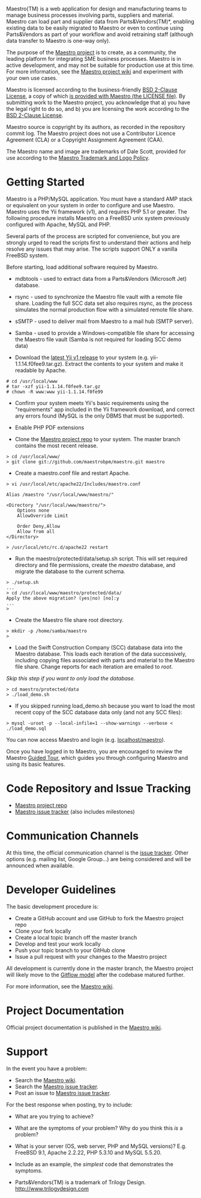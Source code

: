 Maestro(TM) is a web application for design and manufacturing teams to manage business processes involving parts, suppliers and material. Maestro can load part and supplier data from Parts&Vendors(TM)*, enabling existing data to be easily migrated to Maestro or even to continue using Parts&Vendors as part of your workflow and avoid retraining staff (although data transfer to Maestro is one-way only).

The purpose of the [Maestro project](https://www.github.com/maestrobpm/maestro) is to create, as a community, the leading platform for integrating SME business processes. Maestro is in active development, and may not be suitable for production use at this time. For more information, see the [Maestro project wiki](https://github.com/maestrobpm/maestro/wiki) and experiment with your own use cases.

Maestro is licensed according to the business-friendly [BSD 2-Clause License](http://opensource.org/licenses/BSD-2-Clause), a copy of which [is provided with Maestro (the LICENSE file)](https://github.com/maestrobpm/maestro/blob/master/LICENSE). By submitting work to the Maestro project, you acknowledge that a) you have the legal right to do so, and b) you are licensing the work according to the [BSD 2-Clause License](http://opensource.org/licenses/BSD-2-Clause).

Maestro source is copyright by its authors, as recorded in the repository commit log. The Maestro project does not use a Contributor Licence Agreement (CLA) or a Copyright Assignment Agreement (CAA). 

The Maestro name and image are trademarks of Dale Scott, provided for use according to the [Maestro Trademark and Logo Policy](https://github.com/maestrobpm/maestro/wiki/Trademark-and-logo-policy).

Getting Started
===============
Maestro is a PHP/MySQL application. You must have a standard AMP stack or equivalent on your system in order to configure and use Maestro. Maestro uses the Yii framework (v1), and requires PHP 5.1 or greater. The following procedure installs Maestro on a FreeBSD unix system previously configured with Apache, MySQL and PHP.

Several parts of the process are scripted for convenience, but you are strongly urged to read the scripts first to understand their actions and help resolve any issues that may arise. The scripts support ONLY a vanilla FreeBSD system.

Before starting, load additional software required by Maestro.
* mdbtools - used to extract data from a Parts&Vendors (Microsoft Jet) database.
* rsync - used to synchronize the Maestro file vault with a remote file share. Loading the full SCC data set also requires rsync, as the process simulates the normal production flow with a simulated remote file share.  
* sSMTP - used to deliver mail from Maestro to a mail hub (SMTP server).
* Samba - used to provide a Windows-compatible file share for accessing the Maestro file vault (Samba is not required for loading SCC demo data)

* Download the [latest Yii v1 release](http://www.yiiframework.com) to your system (e.g. yii-1.1.14.f0fee9.tar.gz). Extract the contents to your system and make it readable by Apache.

```
# cd /usr/local/www
# tar -xzf yii-1.1.14.f0fee9.tar.gz
# chown -R www:www yii-1.1.14.f0fe99
```

* Confirm your system meets Yii's basic requirements using the "requirements" app included in the Yii framework download, and correct any errors found (MySQL is the only DBMS that must be supported).

* Enable PHP PDF extensions

* Clone the [Maestro project repo](https://github.com/maestrobpm/maestro) to your system. The master branch contains the most recent release.

```
> cd /usr/local/www/
> git clone git://github.com/maestrobpm/maestro.git maestro
```

* Create a maestro.conf file and restart Apache.

```
> vi /usr/local/etc/apache22/Includes/maestro.conf

Alias /maestro "/usr/local/www/maestro/"

<Directory "/usr/local/www/maestro/">
    Options none
    AllowOverride Limit

    Order Deny,Allow
    Allow from all
</Directory>

> /usr/local/etc/rc.d/apache22 restart
```

* Run the maestro/protected/data/setup.sh script. This will set required directory and file permissions, create the *maestro* database, and migrate the database to the current schema.

```
> ./setup.sh
...
> cd /usr/local/www/maestro/protected/data/
Apply the above migration? (yes|no) [no]:y
...
>
```

* Create the Maestro file share root directory.

```
> mkdir -p /home/samba/maestro
>
```

* Load the Swift Construction Company (SCC) database data into the Maestro database. This loads each iteration of the data successively, including copying files associated with parts and material to the Maestro file share. Change reports for each iteration are emailed to *root*.

*Skip this step if you want to only load the database.*

```
> cd maestro/protected/data
> ./load_demo.sh
```

* If you skipped running load_demo.sh because you want to load the most recent copy of the SCC database data only (and not any SCC files):

```
> mysql -uroot -p --local-infile=1 --show-warnings --verbose < ./load_demo.sql
```

You can now access Maestro and login (e.g. [localhost/maestro](http://localhost/maestro)).

Once you have logged in to Maestro, you are encouraged to review the Maestro [Guided Tour](http://github.com/maestrobpm/maestro/wiki/Guided-tour), which guides you through configuring Maestro and using its basic features.

Code Repository and Issue Tracking
==================================
* [Maestro project repo](https://github.com/maestrobpm/maestro)
* [Maestro issue tracker](https://github.com/maestrobpm/maestro/issues) (also includes milestones)

Communication Channels
======================
At this time, the official communication channel is the [issue tracker](https://github.com/maestrobpm/maestro/issues). Other options (e.g. mailing list, Google Group...) are being considered and will be announced when available.

Developer Guidelines
====================
The basic development procedure is:
* Create a GitHub account and use GitHub to fork the Maestro project repo
* Clone your fork locally
* Create a local topic branch off the master branch
* Develop and test your work locally
* Push your topic branch to your GitHub clone
* Issue a pull request with your changes to the Maestro project

All development is currently done in the master branch, the Maestro project will likely move to the [Gitflow model](http://nvie.com/posts/a-successful-git-branching-model/) after the codebase matured further.

For more information, see the [Maestro wiki](https://github.com/maestrobpm/maestro/wiki).

Project Documentation
=====================
Official project documentation is published in the [Maestro wiki](https://github.com/maestrobpm/maestro/wiki/).

Support
=======
In the event you have a problem:

* Search the [Maestro wiki](https://github.com/maestrobpm/maestro/wiki/).
* Search the [Maestro issue tracker](https://github.com/maestrobpm/maestro/issues).
* Post an issue to [Maestro issue tracker](https://github.com/maestrobpm/maestro/issues).

For the best response when posting, try to include:

* What are you trying to achieve?
* What are the symptoms of your problem? Why do you think this  *is* a problem?
* What is your server (OS, web server, PHP and MySQL versions)? E.g. FreeBSD 9.1, Apache 2.2.22, PHP 5.3.10 and MySQL 5.5.20.
* Include as an example, the *simplest* code that demonstrates the symptoms.



* Parts&Vendors(TM) is a trademark of Trilogy Design. http://www.trilogydesign.com
